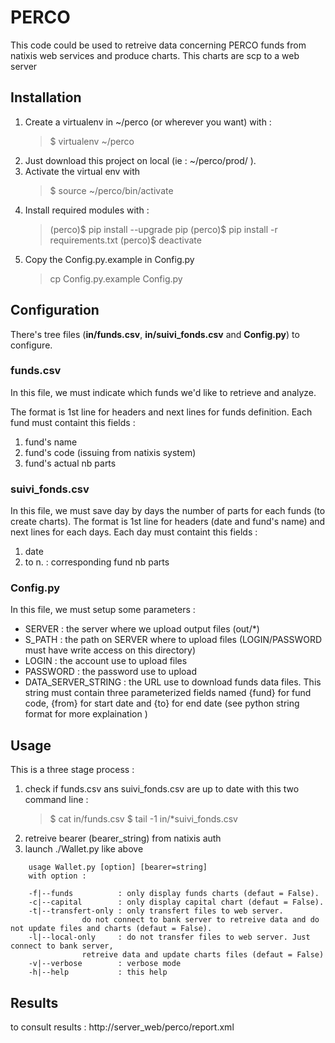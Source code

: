 # PERCO

This code could be used to retreive data concerning PERCO funds from natixis web services and produce charts. This charts are scp to a web server

## Installation

1. Create a virtualenv in ~/perco (or wherever you want) with :
    > $ virtualenv ~/perco
2. Just download this project on local (ie : ~/perco/prod/ ).
3. Activate the virtual env with 
    > $ source ~/perco/bin/activate
4. Install required modules with :
    > (perco)$ pip install --upgrade pip
    > (perco)$ pip install -r requirements.txt
    > (perco)$ deactivate
5. Copy the Config.py.example in Config.py 
    > cp Config.py.example Config.py


## Configuration

There's tree files (**in/funds.csv**, **in/suivi_fonds.csv** and **Config.py**) to configure. 

### funds.csv

In this file, we must indicate which funds we'd like to retrieve and analyze.

The format is 1st line for headers and next lines for funds definition.
Each fund must containt this fields :
1. fund's name
2. fund's code (issuing from natixis system)
3. fund's actual nb parts

### suivi_fonds.csv

In this file, we must save day by days the number of parts for each funds (to create charts). The format is 1st line for headers (date and fund's name) and next lines for each days.
Each day must containt this fields :
1. date
2. to n. : corresponding fund nb parts

### Config.py

In this file, we must setup some parameters :
- SERVER : the server where we upload output files (out/*)
- S_PATH : the path on SERVER where to upload files (LOGIN/PASSWORD must have write access on this directory)
- LOGIN : the account use to upload files
- PASSWORD : the password use to upload
- DATA_SERVER_STRING : the URL use to download funds data files. This string must contain three parameterized fields named {fund} for fund code, {from} for start date and {to} for end date (see python string format for more explaination ) 


## Usage

This is a three stage process :
1. check if funds.csv ans suivi_fonds.csv are up to date with this two command line :
    > $ cat in/funds.csv
    > $ tail -1 in/*suivi_fonds.csv
2. retreive bearer (bearer_string) from natixis auth
3. launch ./Wallet.py like above

```
    usage Wallet.py [option] [bearer=string]
    with option :

    -f|--funds          : only display funds charts (defaut = False).    
    -c|--capital        : only display capital chart (defaut = False).    
    -t|--transfert-only : only transfert files to web server.   
                do not connect to bank server to retreive data and do not update files and charts (defaut = False).    
    -l|--local-only     : do not transfer files to web server. Just connect to bank server,
                retreive data and update charts files (defaut = False)    
    -v|--verbose        : verbose mode    
    -h|--help           : this help
```

## Results

to consult results :  http://server_web/perco/report.xml